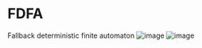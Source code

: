 # FDFA
Fallback deterministic finite automaton
![image](https://user-images.githubusercontent.com/69919411/190407568-fc6cf077-502e-499a-a05c-254ec6250f03.png)
![image](https://user-images.githubusercontent.com/69919411/190407658-37656d4a-9a9d-48cc-ad9d-1400fb406df9.png)
